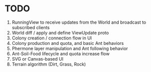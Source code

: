 # TODO

1. RunningView to receive updates from the World and broadcast to subscribed clients
2. World diff / apply and define ViewUpdate proto
3. Colony creation / connection flow in UI
4. Colony production and quota, and basic Ant behaviors
5. Phermone layer manipulation and Ant following behavior
6. Ant-Soil-Food lifecycle and quota increase flow
7. SVG or Canvas-based UI
8. Terrain algorithm (Dirt, Grass, Rock)
